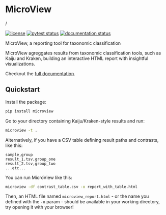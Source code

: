 # MicroView

<!-- badges: start -->/
[![license](https://img.shields.io/badge/license-BSD%203--Clause-green)](https://github.com/dalmolingroup/microview/blob/master/LICENSE)
[![pytest status](https://github.com/dalmolingroup/microview/workflows/test-and-lint/badge.svg)](https://github.com/dalmolingroup/microview/actions)
[![documentation status](https://github.com/dalmolingroup/microview/workflows/docs/badge.svg)](https://dalmolingroup.github.io/MicroView/)
<!-- badges: end -->

MicroView, a reporting tool for taxonomic classification

MicroView agreggates results from taxonomic classification tools,
such as Kaiju and Kraken, building an interactive HTML report with
insightful visualizations.

Checkout the [full documentation](https://dalmolingroup.github.io/MicroView/).

## Quickstart

Install the package:

```sh
pip install microview
```

Go to your directory containing Kaiju/Kraken-style results and run:

```sh
microview -t .
```

Alternatively, if you have a CSV table defining result paths and contrasts, like this:

```
sample,group
result_1.tsv,group_one
result_2.tsv,group_two
...etc...
```

You can run MicroView like this:

```sh
microview -df contrast_table.csv -o report_with_table.html
```

Then, an HTML file named `microview_report.html` -
or the name you defined with the `-o` param -
should be available in your working directory,
try opening it with your browser!
